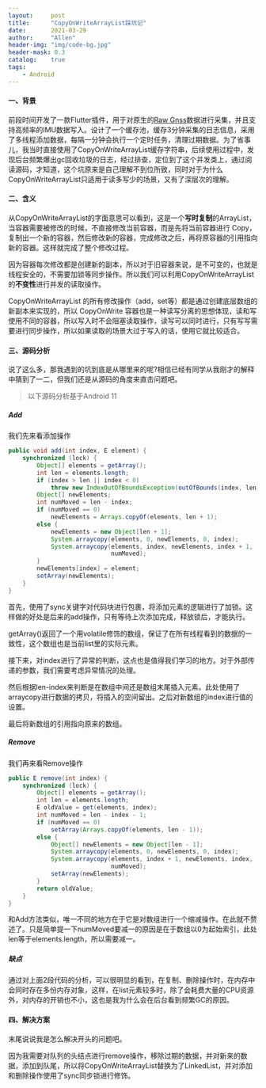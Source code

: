 ```yaml
---
layout:     post
title:      "CopyOnWriteArrayList踩坑记"
date:       2021-03-29
author:     "Allen"
header-img: "img/code-bg.jpg"
header-mask: 0.3
catalog:    true
tags:
    - Android
---
```

#### 一、背景

前段时间开发了一款Flutter插件，用于对原生的[Raw Gnss](https://developer.android.com/guide/topics/sensors/gnss)数据进行采集，并且支持高频率的IMU数据写入。设计了一个缓存池，缓存3分钟采集的日志信息，采用了多线程添加数据，每隔一分钟会执行一个定时任务，清理过期数据。为了省事儿，我当时直接使用了CopyOnWriteArrayList缓存字符串，后续使用过程中，发现后台频繁爆出gc回收垃圾的日志，经过排查，定位到了这个并发类上，通过阅读源码，才知道，这个坑原来是自己理解不到位所致，同时对于为什么CopyOnWriteArrayList只适用于读多写少的场景，又有了深层次的理解。

#### 二、含义

从CopyOnWriteArrayList的字面意思可以看到，这是一个**写时复制**的ArrayList，当容器需要被修改的时候，不直接修改当前容器，而是先将当前容器进行 Copy，复制出一个新的容器，然后修改新的容器，完成修改之后，再将原容器的引用指向新的容器。这样就完成了整个修改过程。

因为容器每次修改都是创建新的副本，所以对于旧容器来说，是不可变的，也就是线程安全的，不需要加锁等同步操作。所以我们可以利用CopyOnWriteArrayList的**不变性**进行并发的读取操作。

CopyOnWriteArrayList 的所有修改操作（add，set等）都是通过创建底层数组的新副本来实现的，所以 CopyOnWrite 容器也是一种读写分离的思想体现，读和写使用不同的容器，所以写入时不会阻塞读取操作，读写可以同时进行，只有写写需要进行同步操作，所以如果读取的场景大过于写入的话，使用它就比较适合。

#### 三、源码分析

说了这么多，那我遇到的坑到底是从哪里来的呢?相信已经有同学从我刚才的解释中猜到了一二，但我们还是从源码的角度来直击问题吧。

> 以下源码分析基于Android 11

##### Add

我们先来看添加操作

```java
public void add(int index, E element) {
    synchronized (lock) {
        Object[] elements = getArray();
        int len = elements.length;
        if (index > len || index < 0)
            throw new IndexOutOfBoundsException(outOfBounds(index, len));
        Object[] newElements;
        int numMoved = len - index;
        if (numMoved == 0)
            newElements = Arrays.copyOf(elements, len + 1);
        else {
            newElements = new Object[len + 1];
            System.arraycopy(elements, 0, newElements, 0, index);
            System.arraycopy(elements, index, newElements, index + 1,
                             numMoved);
        }
        newElements[index] = element;
        setArray(newElements);
    }
}
```
首先，使用了sync关键字对代码块进行包裹，将添加元素的逻辑进行了加锁。这样做的好处是后来的add操作，只有等待上次添加完成，释放锁后，才能执行。

getArray()返回了一个用volatile修饰的数组，保证了在所有线程看到的数据的一致性，这个数组也是当前list里的实际元素。

接下来，对index进行了异常的判断，这点也是值得我们学习的地方。对于外部传递的参数，我们需要考虑异常情况的处理。

然后根据len-index来判断是在数组中间还是数组末尾插入元素。此处使用了arraycopy进行数据的拷贝，将插入的空间留出。之后对新数组的index进行值的设置。

最后将新数组的引用指向原来的数组。

##### Remove

我们再来看Remove操作

```java
public E remove(int index) {
    synchronized (lock) {
        Object[] elements = getArray();
        int len = elements.length;
        E oldValue = get(elements, index);
        int numMoved = len - index - 1;
        if (numMoved == 0)
            setArray(Arrays.copyOf(elements, len - 1));
        else {
            Object[] newElements = new Object[len - 1];
            System.arraycopy(elements, 0, newElements, 0, index);
            System.arraycopy(elements, index + 1, newElements, index,
                             numMoved);
            setArray(newElements);
        }
        return oldValue;
    }
}
```

和Add方法类似，唯一不同的地方在于它是对数组进行一个缩减操作。在此就不赘述了。只是简单提一下numMoved要减一的原因是在于数组以0为起始索引，此处len等于elements.length，所以需要减一。

##### 缺点

通过对上面2段代码的分析，可以很明显的看到，在复制、删除操作时，在内存中会同时存在多份内存对象，这样，在list元素较多时，除了会耗费大量的CPU资源外，对内存的开销也不小，这也是我为什么会在后台看到频繁GC的原因。

#### 四、解决方案

末尾说说我是怎么解决开头的问题吧。

因为我需要对队列的头结点进行remove操作，移除过期的数据，并对新来的数据，添加到队尾，所以将CopyOnWriteArrayList替换为了LinkedList，并对添加和删除操作使用了sync同步锁进行修饰。